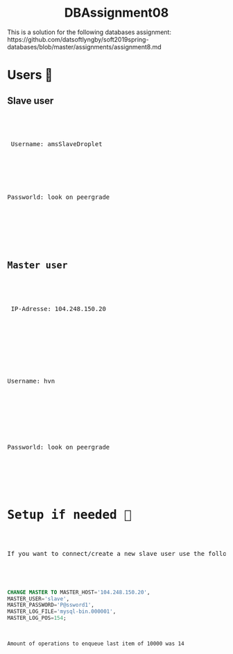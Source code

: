 <h1 align="center">DBAssignment08</h1>

<p>This is a solution for the following databases assignment: https://github.com/datsoftlyngby/soft2019spring-databases/blob/master/assignments/assignment8.md </p>

<h1>Users <g-emoji class="g-emoji" alias="page_with_curl" fallback-src="https://github.githubassets.com/images/icons/emoji/unicode/1f4c3.png">📃</g-emoji></h1>

<h2>Slave user</h2>

<pre>
 <IP-Adresse: 159.65.199.41
  </pre>
  
 <pre>
 Username: amsSlaveDroplet
</pre>
  
 <pre>
  <p>Passworld: look on peergrade</p>
 </pre>
 
 <h2>Master user</h2>
   
 <pre>
 IP-Adresse: 104.248.150.20<p>
</pre>
 
 <pre>
 <p>Username: hvn
 </pre>
 
 <pre>
  <p>Passworld: look on peergrade
 </pre>
 
 <h1>Setup if needed <g-emoji class="g-emoji" alias="checkered_flag" fallback-src="https://github.githubassets.com/images/icons/emoji/unicode/1f3c1.png">🏁</g-emoji></h1>
 <p>If you want to connect/create a new slave user use the following command  </p>
 
```sql

CHANGE MASTER TO MASTER_HOST='104.248.150.20',
MASTER_USER='slave',
MASTER_PASSWORD='P@ssword1',
MASTER_LOG_FILE='mysql-bin.000001',
MASTER_LOG_POS=154;

```
<pre><code>Amount of operations to enqueue last item of 10000 was 14

</code></pre>
